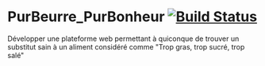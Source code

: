 # PurBeurre_PurBonheur    [![Build Status](https://travis-ci.com/slesouef/PurBeurre_PurBonheur.svg?branch=master)](https://travis-ci.com/slesouef/PurBeurre_PurBonheur)
Développer une plateforme web permettant à quiconque de trouver un substitut sain à un aliment considéré comme "Trop gras, trop sucré, trop salé"
